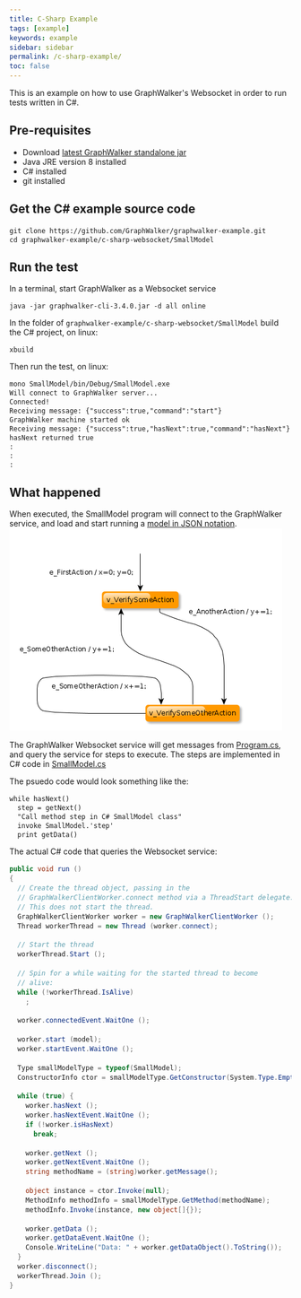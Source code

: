 ```yaml
---
title: C-Sharp Example
tags: [example]
keywords: example
sidebar: sidebar
permalink: /c-sharp-example/
toc: false
---
```



This is an example on how to use GraphWalker's Websocket in order to run tests written in C#.

## Pre-requisites

* Download [latest GraphWalker standalone jar](http://graphwalker.org/content/archive/graphwalker-cli-3.4.0.jar) 
* Java JRE version 8 installed
* C# installed
* git installed

## Get the C# example source code

```
git clone https://github.com/GraphWalker/graphwalker-example.git
cd graphwalker-example/c-sharp-websocket/SmallModel
```

## Run the test

In a terminal, start GraphWalker as a Websocket service

```
java -jar graphwalker-cli-3.4.0.jar -d all online
```

In the folder of `graphwalker-example/c-sharp-websocket/SmallModel` build the C# project, on linux:

```
xbuild
```

Then run the test, on linux:

```
mono SmallModel/bin/Debug/SmallModel.exe
Will connect to GraphWalker server...                                                                                                   
Connected!                                                                                                                              
Receiving message: {"success":true,"command":"start"}                                                                                   
GraphWalker machine started ok                                                                                                          
Receiving message: {"success":true,"hasNext":true,"command":"hasNext"}                                                                  
hasNext returned true
:
:
:
```

## What happened

When executed, the SmallModel program will connect to the GraphWalker service, and load and start running a [model in JSON notation](https://github.com/GraphWalker/graphwalker-example/blob/b24d6fe35c04cf2ee6b9fbad2f06b9d2c72e0358/c-sharp-websocket/SmallModel/SmallModel/Program.cs#L144-L191).
![Alt text](/images/SmallModel.png "The model")

The GraphWalker Websocket service will get messages from [Program.cs](https://github.com/GraphWalker/graphwalker-example/blob/b24d6fe35c04cf2ee6b9fbad2f06b9d2c72e0358/c-sharp-websocket/SmallModel/SmallModel/Program.cs), and query the service for steps to execute. The steps are implemented in C# code in [SmallModel.cs](https://github.com/GraphWalker/graphwalker-example/blob/b24d6fe35c04cf2ee6b9fbad2f06b9d2c72e0358/c-sharp-websocket/SmallModel/SmallModel/SmallModel.cs)

The psuedo code would look something like the:

```
while hasNext()
  step = getNext()
  "Call method step in C# SmallModel class"
  invoke SmallModel.'step'
  print getData()
```

The actual C# code that queries the Websocket service:

```cs
public void run ()
{
  // Create the thread object, passing in the
  // GraphWalkerClientWorker.connect method via a ThreadStart delegate.
  // This does not start the thread.
  GraphWalkerClientWorker worker = new GraphWalkerClientWorker ();
  Thread workerThread = new Thread (worker.connect);

  // Start the thread
  workerThread.Start ();

  // Spin for a while waiting for the started thread to become
  // alive:
  while (!workerThread.IsAlive)
    ;

  worker.connectedEvent.WaitOne ();

  worker.start (model);
  worker.startEvent.WaitOne ();

  Type smallModelType = typeof(SmallModel);
  ConstructorInfo ctor = smallModelType.GetConstructor(System.Type.EmptyTypes);

  while (true) {
    worker.hasNext ();
    worker.hasNextEvent.WaitOne ();
    if (!worker.isHasNext)
      break;

    worker.getNext ();
    worker.getNextEvent.WaitOne ();
    string methodName = (string)worker.getMessage();

    object instance = ctor.Invoke(null);
    MethodInfo methodInfo = smallModelType.GetMethod(methodName);
    methodInfo.Invoke(instance, new object[]{});

    worker.getData ();
    worker.getDataEvent.WaitOne ();
    Console.WriteLine("Data: " + worker.getDataObject().ToString());
  }
  worker.disconnect();
  workerThread.Join ();
}
```
